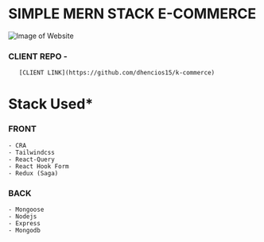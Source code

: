 # SIMPLE MERN STACK E-COMMERCE

![Image of Website](https://i.ibb.co/6Pj0cxX/website.jpg)

### CLIENT REPO -

```
   [CLIENT LINK](https://github.com/dhencios15/k-commerce)
```

# Stack Used\*

### FRONT

    - CRA
    - Tailwindcss
    - React-Query
    - React Hook Form
    - Redux (Saga)

### BACK

    - Mongoose
    - Nodejs
    - Express
    - Mongodb
